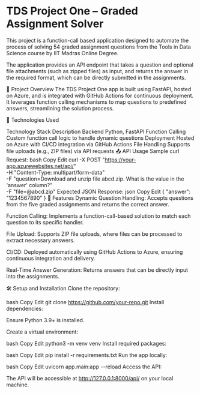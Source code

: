 # TDS Project One – Graded Assignment Solver
This project is a function-call based application designed to automate the process of solving 54 graded assignment questions from the Tools in Data Science course by IIT Madras Online Degree.

The application provides an API endpoint that takes a question and optional file attachments (such as zipped files) as input, and returns the answer in the required format, which can be directly submitted in the assignments.

📂 Project Overview
The TDS Project One app is built using FastAPI, hosted on Azure, and is integrated with GitHub Actions for continuous deployment. It leverages function calling mechanisms to map questions to predefined answers, streamlining the solution process.

🧰 Technologies Used

Technology Stack	Description
Backend	Python, FastAPI
Function Calling	Custom function call logic to handle dynamic questions
Deployment	Hosted on Azure with CI/CD integration via GitHub Actions
File Handling	Supports file uploads (e.g., ZIP files) via API requests
📤 API Usage
Sample curl Request:
bash
Copy
Edit
curl -X POST "https://your-app.azurewebsites.net/api/" \
  -H "Content-Type: multipart/form-data" \
  -F "question=Download and unzip file abcd.zip. What is the value in the 'answer' column?" \
  -F "file=@abcd.zip"
Expected JSON Response:
json
Copy
Edit
{
  "answer": "1234567890"
}
📝 Features
Dynamic Question Handling: Accepts questions from the five graded assignments and returns the correct answer.

Function Calling: Implements a function-call-based solution to match each question to its specific handler.


File Upload: Supports ZIP file uploads, where files can be processed to extract necessary answers.

CI/CD: Deployed automatically using GitHub Actions to Azure, ensuring continuous integration and delivery.

Real-Time Answer Generation: Returns answers that can be directly input into the assignments.

🛠 Setup and Installation
Clone the repository:

bash
Copy
Edit
git clone https://github.com/your-repo.git
Install dependencies:

Ensure Python 3.9+ is installed.

Create a virtual environment:

bash
Copy
Edit
python3 -m venv venv
Install required packages:

bash
Copy
Edit
pip install -r requirements.txt
Run the app locally:

bash
Copy
Edit
uvicorn app.main:app --reload
Access the API:

The API will be accessible at http://127.0.0.1:8000/api/ on your local machine.

